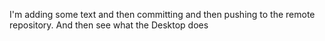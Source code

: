 I'm adding
some text and then committing and then pushing to the remote repository. And then see
what the Desktop does
